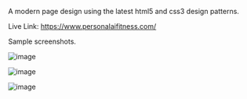 A modern page design using the latest html5 and css3 design patterns.

Live Link: https://www.personalaifitness.com/

Sample screenshots.

![image](https://github.com/briendeau/BRHealthcare-Website/assets/62812999/d45d98f9-5680-4e67-9845-8d1acf717694)

![image](https://github.com/briendeau/BRHealthcare-Website/assets/62812999/fddc50a2-d309-4157-a0e0-2f9c7cea7506)

![image](https://github.com/briendeau/BRHealthcare-Website/assets/62812999/2946521d-ac03-45c6-abe3-9f1756919c4a)
